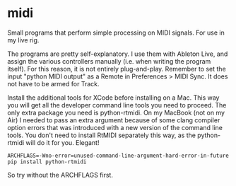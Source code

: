 # midi
Small programs that perform simple processing on MIDI signals. For use in my live rig.

The programs are pretty self-explanatory. I use them with Ableton Live, and assign the various controllers manually (i.e. when writing the program itself). For this reason, it is not entirely plug-and-play. Remember to set the input "python MIDI output" as a Remote in Preferences > MIDI Sync. It does not have to be armed for Track.

Install the additional tools for XCode before installing on a Mac. This way you will get all the developer command line tools you need to proceed. The only extra package you need is python-rtmidi. On my MacBook (not on my Air) I needed to pass an extra argument because of some clang compiler option errors that was introduced with a new version of the command line tools. You don't need to install RtMIDI separately this way, as the python-rtmidi will do it for you. Elegant!

```
ARCHFLAGS=-Wno-error=unused-command-line-argument-hard-error-in-future pip install python-rtmidi
```

So try without the ARCHFLAGS first.



